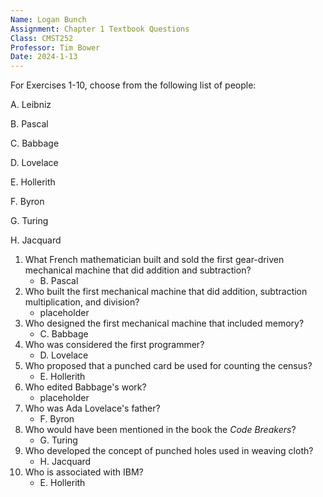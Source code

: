 ```yaml
---
Name: Logan Bunch
Assignment: Chapter 1 Textbook Questions
Class: CMST252
Professor: Tim Bower
Date: 2024-1-13
---
```


For Exercises 1-10, choose from the following list of people:

A. Leibniz

B. Pascal

C. Babbage

D. Lovelace

E. Hollerith

F. Byron

G. Turing

H. Jacquard

1. What French mathematician built and sold the first gear-driven mechanical machine that did addition and subtraction?
   - B. Pascal
2. Who built the first mechanical machine that did addition, subtraction multiplication, and division?
   - placeholder
3. Who designed the first mechanical machine that included memory?
   - C. Babbage
4. Who was considered the first programmer?
   - D. Lovelace
5. Who proposed that a punched card be used for counting the census?
   - E. Hollerith
6. Who edited Babbage's work?
   - placeholder
7. Who was Ada Lovelace's father?
   - F. Byron
8. Who would have been mentioned in the book the _Code Breakers_?
   - G. Turing
9. Who developed the concept of punched holes used in weaving cloth?
   - H. Jacquard
10. Who is associated with IBM?
    - E. Hollerith
